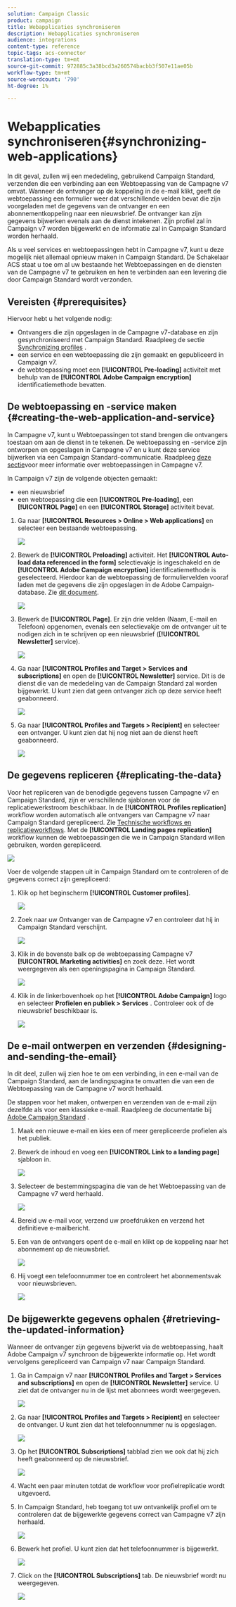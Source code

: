 ```yaml
---
solution: Campaign Classic
product: campaign
title: Webapplicaties synchroniseren
description: Webapplicaties synchroniseren
audience: integrations
content-type: reference
topic-tags: acs-connector
translation-type: tm+mt
source-git-commit: 972885c3a38bcd3a260574bacbb3f507e11ae05b
workflow-type: tm+mt
source-wordcount: '790'
ht-degree: 1%

---
```



# Webapplicaties synchroniseren{#synchronizing-web-applications}

In dit geval, zullen wij een mededeling, gebruikend Campaign Standard, verzenden die een verbinding aan een Webtoepassing van de Campagne v7 omvat. Wanneer de ontvanger op de koppeling in de e-mail klikt, geeft de webtoepassing een formulier weer dat verschillende velden bevat die zijn voorgeladen met de gegevens van de ontvanger en een abonnementkoppeling naar een nieuwsbrief. De ontvanger kan zijn gegevens bijwerken evenals aan de dienst intekenen. Zijn profiel zal in Campaign v7 worden bijgewerkt en de informatie zal in Campaign Standard worden herhaald.

Als u veel services en webtoepassingen hebt in Campagne v7, kunt u deze mogelijk niet allemaal opnieuw maken in Campaign Standard. De Schakelaar ACS staat u toe om al uw bestaande het Webtoepassingen en de diensten van de Campagne v7 te gebruiken en hen te verbinden aan een levering die door Campaign Standard wordt verzonden.

## Vereisten {#prerequisites}

Hiervoor hebt u het volgende nodig:

* Ontvangers die zijn opgeslagen in de Campagne v7-database en zijn gesynchroniseerd met Campaign Standard. Raadpleeg de sectie [Synchronizing profiles](../../integrations/using/synchronizing-profiles.md) .
* een service en een webtoepassing die zijn gemaakt en gepubliceerd in Campaign v7.
* de webtoepassing moet een **[!UICONTROL Pre-loading]** activiteit met behulp van de **[!UICONTROL Adobe Campaign encryption]** identificatiemethode bevatten.

## De webtoepassing en -service maken {#creating-the-web-application-and-service}

In Campagne v7, kunt u Webtoepassingen tot stand brengen die ontvangers toestaan om aan de dienst in te tekenen. De webtoepassing en -service zijn ontworpen en opgeslagen in Campagne v7 en u kunt deze service bijwerken via een Campaign Standard-communicatie. Raadpleeg [deze sectie](../../web/using/adding-fields-to-a-web-form.md#subscription-checkboxes)voor meer informatie over webtoepassingen in Campagne v7.

In Campaign v7 zijn de volgende objecten gemaakt:

* een nieuwsbrief
* een webtoepassing die een **[!UICONTROL Pre-loading]**, een **[!UICONTROL Page]** en een **[!UICONTROL Storage]** activiteit bevat.

1. Ga naar **[!UICONTROL Resources > Online > Web applications]** en selecteer een bestaande webtoepassing.

   ![](assets/acs_connect_lp_2.png)

1. Bewerk de **[!UICONTROL Preloading]** activiteit. Het **[!UICONTROL Auto-load data referenced in the form]** selectievakje is ingeschakeld en de **[!UICONTROL Adobe Campaign encryption]** identificatiemethode is geselecteerd. Hierdoor kan de webtoepassing de formuliervelden vooraf laden met de gegevens die zijn opgeslagen in de Adobe Campaign-database. Zie [dit document](../../web/using/publishing-a-web-form.md#pre-loading-the-form-data).

   ![](assets/acs_connect_lp_4.png)

1. Bewerk de **[!UICONTROL Page]**. Er zijn drie velden (Naam, E-mail en Telefoon) opgenomen, evenals een selectievakje om de ontvanger uit te nodigen zich in te schrijven op een nieuwsbrief (**[!UICONTROL Newsletter]** service).

   ![](assets/acs_connect_lp_3.png)

1. Ga naar **[!UICONTROL Profiles and Target > Services and subscriptions]** en open de **[!UICONTROL Newsletter]** service. Dit is de dienst die van de mededeling van de Campaign Standard zal worden bijgewerkt. U kunt zien dat geen ontvanger zich op deze service heeft geabonneerd.

   ![](assets/acs_connect_lp_5.png)

1. Ga naar **[!UICONTROL Profiles and Targets > Recipient]** en selecteer een ontvanger. U kunt zien dat hij nog niet aan de dienst heeft geabonneerd.

   ![](assets/acs_connect_lp_6.png)

## De gegevens repliceren {#replicating-the-data}

Voor het repliceren van de benodigde gegevens tussen Campagne v7 en Campaign Standard, zijn er verschillende sjablonen voor de replicatiewerkstroom beschikbaar. In de **[!UICONTROL Profiles replication]** workflow worden automatisch alle ontvangers van Campagne v7 naar Campaign Standard gerepliceerd. Zie [Technische workflows en replicatieworkflows](../../integrations/using/acs-connector-principles-and-data-cycle.md#technical-and-replication-workflows). Met de **[!UICONTROL Landing pages replication]** workflow kunnen de webtoepassingen die we in Campaign Standard willen gebruiken, worden gerepliceerd.

![](assets/acs_connect_lp_1.png)

Voer de volgende stappen uit in Campaign Standard om te controleren of de gegevens correct zijn gerepliceerd:

1. Klik op het beginscherm **[!UICONTROL Customer profiles]**.

   ![](assets/acs_connect_lp_7.png)

1. Zoek naar uw Ontvanger van de Campagne v7 en controleer dat hij in Campaign Standard verschijnt.

   ![](assets/acs_connect_lp_8.png)

1. Klik in de bovenste balk op de webtoepassing Campagne v7 **[!UICONTROL Marketing activities]** en zoek deze. Het wordt weergegeven als een openingspagina in Campaign Standard.

   ![](assets/acs_connect_lp_9.png)

1. Klik in de linkerbovenhoek op het **[!UICONTROL Adobe Campaign]** logo en selecteer **Profielen en publiek > Services** . Controleer ook of de nieuwsbrief beschikbaar is.

   ![](assets/acs_connect_lp_10.png)

## De e-mail ontwerpen en verzenden {#designing-and-sending-the-email}

In dit deel, zullen wij zien hoe te om een verbinding, in een e-mail van de Campaign Standard, aan de landingspagina te omvatten die van een de Webtoepassing van de Campagne v7 wordt herhaald.

De stappen voor het maken, ontwerpen en verzenden van de e-mail zijn dezelfde als voor een klassieke e-mail. Raadpleeg de documentatie bij [Adobe Campaign Standard](https://helpx.adobe.com/nl/support/campaign/standard.html) .

1. Maak een nieuwe e-mail en kies een of meer gerepliceerde profielen als het publiek.
1. Bewerk de inhoud en voeg een **[!UICONTROL Link to a landing page]** sjabloon in.

   ![](assets/acs_connect_lp_12.png)

1. Selecteer de bestemmingspagina die van de het Webtoepassing van de Campagne v7 werd herhaald.

   ![](assets/acs_connect_lp_13.png)

1. Bereid uw e-mail voor, verzend uw proefdrukken en verzend het definitieve e-mailbericht.
1. Een van de ontvangers opent de e-mail en klikt op de koppeling naar het abonnement op de nieuwsbrief.

   ![](assets/acs_connect_lp_14.png)

1. Hij voegt een telefoonnummer toe en controleert het abonnementsvak voor nieuwsbrieven.

   ![](assets/acs_connect_lp_15.png)

## De bijgewerkte gegevens ophalen {#retrieving-the-updated-information}

Wanneer de ontvanger zijn gegevens bijwerkt via de webtoepassing, haalt Adobe Campaign v7 synchroon de bijgewerkte informatie op. Het wordt vervolgens gerepliceerd van Campaign v7 naar Campaign Standard.

1. Ga in Campaign v7 naar **[!UICONTROL Profiles and Target > Services and subscriptions]** en open de **[!UICONTROL Newsletter]** service. U ziet dat de ontvanger nu in de lijst met abonnees wordt weergegeven.

   ![](assets/acs_connect_lp_16.png)

1. Ga naar **[!UICONTROL Profiles and Targets > Recipient]** en selecteer de ontvanger. U kunt zien dat het telefoonnummer nu is opgeslagen.

   ![](assets/acs_connect_lp_17.png)

1. Op het **[!UICONTROL Subscriptions]** tabblad zien we ook dat hij zich heeft geabonneerd op de nieuwsbrief.

   ![](assets/acs_connect_lp_18.png)

1. Wacht een paar minuten totdat de workflow voor profielreplicatie wordt uitgevoerd.
1. In Campaign Standard, heb toegang tot uw ontvankelijk profiel om te controleren dat de bijgewerkte gegevens correct van Campagne v7 zijn herhaald.

   ![](assets/acs_connect_lp_19.png)

1. Bewerk het profiel. U kunt zien dat het telefoonnummer is bijgewerkt.

   ![](assets/acs_connect_lp_20.png)

1. Click on the **[!UICONTROL Subscriptions]** tab. De nieuwsbrief wordt nu weergegeven.

   ![](assets/acs_connect_lp_21.png)

